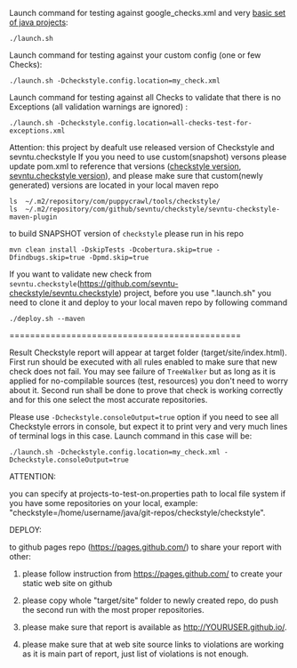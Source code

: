 Launch command for testing against google_checks.xml and very [basic set of java projects](https://github.com/checkstyle/contribution/blob/master/checkstyle-tester/projects-to-test-on.properties): 
```
./launch.sh
```

Launch command for testing against your custom config (one or few Checks): 
```
./launch.sh -Dcheckstyle.config.location=my_check.xml
```

Launch command for testing against all Checks to validate that there is no Exceptions (all validation warnings are ignored) : 
```
./launch.sh -Dcheckstyle.config.location=all-checks-test-for-exceptions.xml
```

Attention: this project by deafult use released version of Checkstyle and sevntu.checkstyle
If you you need to use custom(snapshot) versons please update pom.xml to reference that versions
([checkstyle version](https://github.com/checkstyle/contribution/blob/master/checkstyle-tester/pom.xml#L29),
 [sevntu.checkstyle version](https://github.com/checkstyle/contribution/blob/master/checkstyle-tester/pom.xml#L34)), 
and please make sure that
custom(newly generated) versions are located in your local maven repo 
```
ls  ~/.m2/repository/com/puppycrawl/tools/checkstyle/
ls  ~/.m2/repository/com/github/sevntu/checkstyle/sevntu-checkstyle-maven-plugin

```

to build SNAPSHOT version of `checkstyle` please run in his repo
```
mvn clean install -DskipTests -Dcobertura.skip=true -Dfindbugs.skip=true -Dpmd.skip=true
```

If you want to validate new check from `sevntu.checkstyle`(https://github.com/sevntu-checkstyle/sevntu.checkstyle) project, 
before you use ".launch.sh" you need to clone it and deploy to your local maven repo by following command
```
./deploy.sh --maven
```

=============================================

Result Checkstyle report will appear at target folder (target/site/index.html). 
First run should be executed with all rules enabled to make sure that new check does not fail. 
You may see failure of `TreeWalker` but as long as it is applied for no-compilable sources (test, resources) 
you don't need to worry about it. 
Second run shall be done to prove that check is working correctly and for this one select the most accurate repositories.

Please use `-Dcheckstyle.consoleOutput=true` option if you need to see all Checkstyle errors in console, 
but expect it to print very and very much lines of terminal logs in this case. Launch command in this case will be:
```
./launch.sh -Dcheckstyle.config.location=my_check.xml -Dcheckstyle.consoleOutput=true
```


ATTENTION: 

you can specify at projects-to-test-on.properties path to local file system if you have some 
repositories on your local, example: "checkstyle=/home/username/java/git-repos/checkstyle/checkstyle".


DEPLOY: 

to github pages repo (https://pages.github.com/) to share your report with other:

1) please follow instruction from https://pages.github.com/ to create your static web site on github

2) please copy whole "target/site" folder to newly created repo, do push the second run with the most proper repositories.

3) please make sure that report is available as http://YOURUSER.github.io/.

4) please make sure that at web site source links to violations are working as it is main part of report, just list of violations is not enough.

